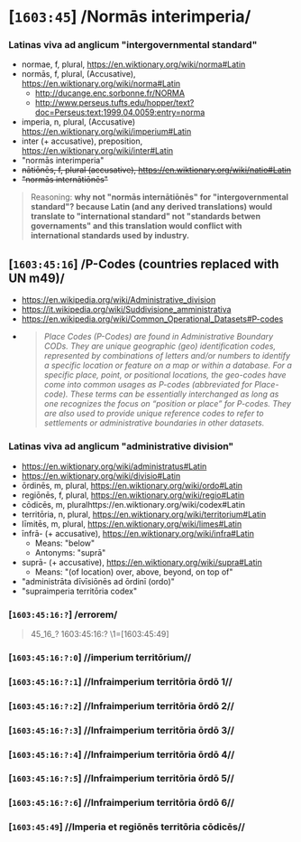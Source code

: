 # [`1603:45`] /Normās interimperia/

<!-- ## '45'?

```yaml
# On 25 April 1945, 50 governments met... 24 October 1945
'45':
  qaa-Zyyy:
    '0': 'https://www.wikidata.org/wiki/Q1065'
'45:11':
  qaa-Zyyy:
    '0': 'https://icd.who.int/ct11'
'45:49':
  qaa-Zyyy:
    '0': 'https://unstats.un.org/unsd/methodology/m49/'
    '1': 'https://unstats.un.org/unsd/publication/SeriesM/Series_M49_(1970)_en-fr.pdf'
``` -->

### Latinas viva ad anglicum "intergovernmental standard"
- normae, f, plural, https://en.wiktionary.org/wiki/norma#Latin
- normās, f, plural, (Accusative), https://en.wiktionary.org/wiki/norma#Latin
  - http://ducange.enc.sorbonne.fr/NORMA
  - http://www.perseus.tufts.edu/hopper/text?doc=Perseus:text:1999.04.0059:entry=norma
- imperia, n, plural, (Accusative) https://en.wiktionary.org/wiki/imperium#Latin
- inter (+ accusative), preposition, https://en.wiktionary.org/wiki/inter#Latin
- "normās interimperia"
- <s>nātiōnēs, f, plural (accusative), https://en.wiktionary.org/wiki/natio#Latin</s>
- <s>"normās internātiōnēs"</s>

> Reasoning: **why not "normās internātiōnēs" for "intergovernmental standard"? because Latin (and any derived translations) would translate to "international standard" not "standards betwen governaments" and this translation would conflict with international standards used by industry.**


## [`1603:45:16`] /P-Codes (countries replaced with UN m49)/
- https://en.wikipedia.org/wiki/Administrative_division
- https://it.wikipedia.org/wiki/Suddivisione_amministrativa
- https://en.wikipedia.org/wiki/Common_Operational_Datasets#P-codes
- > _Place Codes (P-Codes) are found in Administrative Boundary CODs. They are unique geographic (geo) identification codes, represented by combinations of letters and/or numbers to identify a specific location or feature on a map or within a database. For a specific place, point, or positional locations, the geo-codes have come into common usages as P-codes (abbreviated for Place-code). These terms can be essentially interchanged as long as one recognizes the focus on “position or place” for P-codes. They are also used to provide unique reference codes to refer to settlements or administrative boundaries in other datasets._

### Latinas viva ad anglicum "administrative division"
- https://en.wiktionary.org/wiki/administratus#Latin
- https://en.wiktionary.org/wiki/divisio#Latin
- ōrdinēs, m, plural, https://en.wiktionary.org/wiki/ordo#Latin
- regiōnēs, f, plural, https://en.wiktionary.org/wiki/regio#Latin
- cōdicēs, m, pluralhttps://en.wiktionary.org/wiki/codex#Latin
- territōria, n, plural, https://en.wiktionary.org/wiki/territorium#Latin
- līmitēs, m, plural, https://en.wiktionary.org/wiki/limes#Latin
- īnfrā- (+ accusative), https://en.wiktionary.org/wiki/infra#Latin
  - Means: "below"
  - Antonyms: "suprā"
- suprā- (+ accusative), https://en.wiktionary.org/wiki/supra#Latin
  - Means: "(of location) over, above, beyond, on top of"
- "administrāta dīvīsiōnēs ad ōrdinī (ordo)"
- "supraimperia territōria codex"

### [`1603:45:16:?`] /errorem/

> 45_16_?	1603:45:16:?	\1=[1603:45:49]

### [`1603:45:16:?:0`] //imperium territōrium//
### [`1603:45:16:?:1`] //Infraimperium territōria ōrdō 1//
### [`1603:45:16:?:2`] //Infraimperium territōria ōrdō 2//
### [`1603:45:16:?:3`] //Infraimperium territōria ōrdō 3//
### [`1603:45:16:?:4`] //Infraimperium territōria ōrdō 4//
### [`1603:45:16:?:5`] //Infraimperium territōria ōrdō 5//
### [`1603:45:16:?:6`] //Infraimperium territōria ōrdō 6//


### [`1603:45:49`] //Imperia et regiōnēs territōria cōdicēs//

